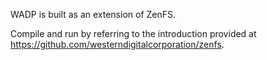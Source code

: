 WADP is built as an extension of ZenFS.

Compile and run by referring to the introduction provided at https://github.com/westerndigitalcorporation/zenfs.


